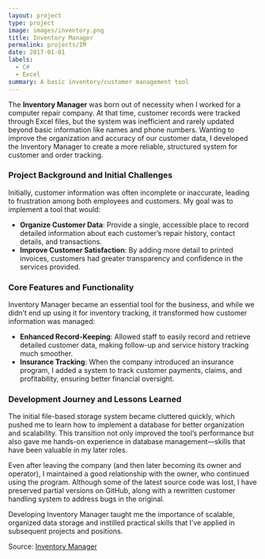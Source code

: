 ```yaml
---
layout: project
type: project
image: images/inventory.png
title: Inventory Manager
permalink: projects/IM
date: 2017-01-01
labels:
  - C#
  - Excel
summary: A basic inventory/customer management tool
---
```


The **Inventory Manager** was born out of necessity when I worked for a computer repair company. At that time, customer records were tracked through Excel files, but the system was inefficient and rarely updated beyond basic information like names and phone numbers. Wanting to improve the organization and accuracy of our customer data, I developed the Inventory Manager to create a more reliable, structured system for customer and order tracking.

### Project Background and Initial Challenges
Initially, customer information was often incomplete or inaccurate, leading to frustration among both employees and customers. My goal was to implement a tool that would:
- **Organize Customer Data**: Provide a single, accessible place to record detailed information about each customer’s repair history, contact details, and transactions.
- **Improve Customer Satisfaction**: By adding more detail to printed invoices, customers had greater transparency and confidence in the services provided.

### Core Features and Functionality
Inventory Manager became an essential tool for the business, and while we didn’t end up using it for inventory tracking, it transformed how customer information was managed:
- **Enhanced Record-Keeping**: Allowed staff to easily record and retrieve detailed customer data, making follow-up and service history tracking much smoother.
- **Insurance Tracking**: When the company introduced an insurance program, I added a system to track customer payments, claims, and profitability, ensuring better financial oversight.

### Development Journey and Lessons Learned
The initial file-based storage system became cluttered quickly, which pushed me to learn how to implement a database for better organization and scalability. This transition not only improved the tool’s performance but also gave me hands-on experience in database management—skills that have been valuable in my later roles.

Even after leaving the company (and then later becoming its owner and operator), I maintained a good relationship with the owner, who continued using the program. Although some of the latest source code was lost, I have preserved partial versions on GitHub, along with a rewritten customer handling system to address bugs in the original.

Developing Inventory Manager taught me the importance of scalable, organized data storage and instilled practical skills that I’ve applied in subsequent projects and positions.

Source: [Inventory Manager](https://github.com/Joexv/InventoryManager)
